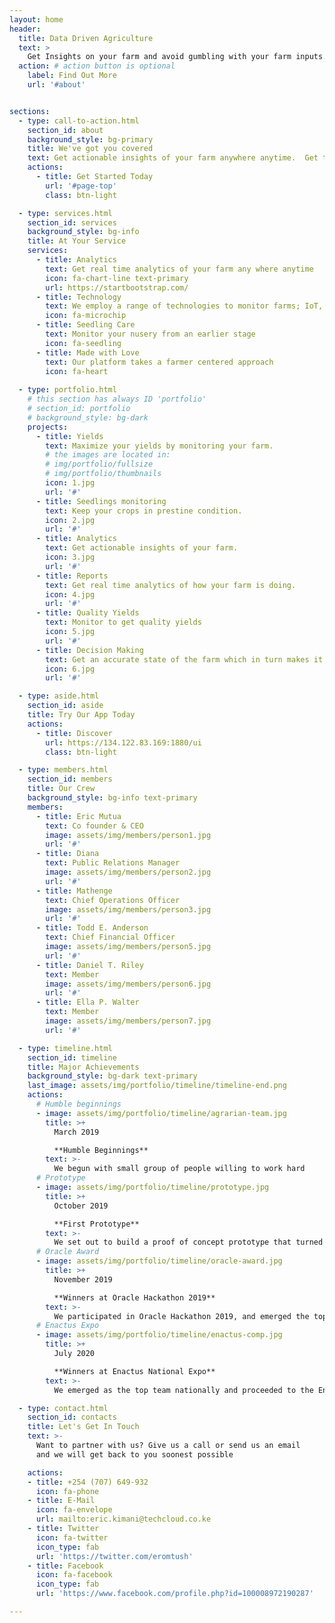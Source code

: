 ```yaml
---
layout: home
header:
  title: Data Driven Agriculture
  text: >
    Get Insights on your farm and avoid gumbling with your farm inputs. Precision farming at its best.
  action: # action button is optional
    label: Find Out More
    url: '#about'


sections:
  - type: call-to-action.html
    section_id: about
    background_style: bg-primary
    title: We've got you covered
    text: Get actionable insights of your farm anywhere anytime.  Get to understand what your crops need and optimaly employ your farm inputs to get maximum yields 
    actions:
      - title: Get Started Today
        url: '#page-top'
        class: btn-light

  - type: services.html
    section_id: services
    background_style: bg-info
    title: At Your Service  
    services:
      - title: Analytics
        text: Get real time analytics of your farm any where anytime
        icon: fa-chart-line text-primary
        url: https://startbootstrap.com/
      - title: Technology
        text: We employ a range of technologies to monitor farms; IoT, ML, AI etc.
        icon: fa-microchip
      - title: Seedling Care
        text: Monitor your nusery from an earlier stage
        icon: fa-seedling
      - title: Made with Love
        text: Our platform takes a farmer centered approach
        icon: fa-heart
      
  - type: portfolio.html
    # this section has always ID 'portfolio'
    # section_id: portfolio
    # background_style: bg-dark
    projects:
      - title: Yields
        text: Maximize your yields by monitoring your farm.
        # the images are located in:
        # img/portfolio/fullsize
        # img/portfolio/thumbnails
        icon: 1.jpg
        url: '#'
      - title: Seedlings monitoring
        text: Keep your crops in prestine condition.
        icon: 2.jpg
        url: '#'
      - title: Analytics
        text: Get actionable insights of your farm.
        icon: 3.jpg
        url: '#'
      - title: Reports
        text: Get real time analytics of how your farm is doing.
        icon: 4.jpg
        url: '#'
      - title: Quality Yields
        text: Monitor to get quality yields
        icon: 5.jpg
        url: '#'
      - title: Decision Making
        text: Get an accurate state of the farm which in turn makes it easy to decide.
        icon: 6.jpg
        url: '#'

  - type: aside.html
    section_id: aside
    title: Try Our App Today
    actions:
      - title: Discover
        url: https://134.122.83.169:1880/ui
        class: btn-light

  - type: members.html
    section_id: members
    title: Our Crew
    background_style: bg-info text-primary
    members:
      - title: Eric Mutua
        text: Co founder & CEO 
        image: assets/img/members/person1.jpg
        url: '#'
      - title: Diana
        text: Public Relations Manager
        image: assets/img/members/person2.jpg
        url: '#'
      - title: Mathenge
        text: Chief Operations Officer
        image: assets/img/members/person3.jpg
        url: '#'
      - title: Todd E. Anderson
        text: Chief Financial Officer
        image: assets/img/members/person5.jpg
        url: '#'
      - title: Daniel T. Riley
        text: Member
        image: assets/img/members/person6.jpg
        url: '#'
      - title: Ella P. Walter
        text: Member
        image: assets/img/members/person7.jpg
        url: '#'

  - type: timeline.html
    section_id: timeline
    title: Major Achievements
    background_style: bg-dark text-primary
    last_image: assets/img/portfolio/timeline/timeline-end.png
    actions:
      # Humble beginnings
      - image: assets/img/portfolio/timeline/agrarian-team.jpg
        title: >+
          March 2019

          **Humble Beginnings**
        text: >-
          We begun with small group of people willing to work hard
      # Prototype
      - image: assets/img/portfolio/timeline/prototype.jpg
        title: >+
          October 2019

          **First Prototype**
        text: >-
          We set out to build a proof of concept prototype that turned out a success [see prototype demo]()
      # Oracle Award
      - image: assets/img/portfolio/timeline/oracle-award.jpg
        title: >+
          November 2019

          **Winners at Oracle Hackathon 2019**
        text: >-
          We participated in Oracle Hackathon 2019, and emerged the top team
      # Enactus Expo
      - image: assets/img/portfolio/timeline/enactus-comp.jpg
        title: >+
          July 2020

          **Winners at Enactus National Expo**
        text: >-
          We emerged as the top team nationally and proceeded to the Enactus Worldcup [see presentation](#link)

  - type: contact.html
    section_id: contacts
    title: Let's Get In Touch
    text: >-
      Want to partner with us? Give us a call or send us an email
      and we will get back to you soonest possible

    actions:
    - title: +254 (707) 649-932
      icon: fa-phone
    - title: E-Mail
      icon: fa-envelope
      url: mailto:eric.kimani@techcloud.co.ke
    - title: Twitter
      icon: fa-twitter
      icon_type: fab
      url: 'https://twitter.com/eromtush'
    - title: Facebook
      icon: fa-facebook
      icon_type: fab
      url: 'https://www.facebook.com/profile.php?id=100008972190287'

---
```

